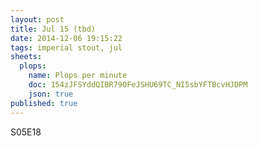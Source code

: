 ```yaml
---
layout: post
title: Jul 15 (tbd)
date: 2014-12-06 19:15:22
tags: imperial stout, jul
sheets:
  plops:
    name: Plops per minute
    doc: 154zJFSYddQIBR79OFeJSHU69TC_NI5sbYFTBcvHJDPM
    json: true
published: true
---
```


S05E18
